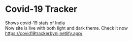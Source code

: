 # Covid-19 Tracker
Shows covid-19 stats of India<br/>
Now site is live with both light and dark theme.
Check it now https://covid19trackerbynj.netlify.app/
